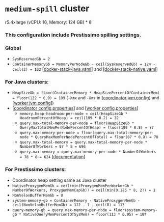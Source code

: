 # `medium-spill` cluster
r5.4xlarge (vCPU: 16, Memory: 124 GB) * 8

### This configuration include Prestissimo spilling settings.

### Global
* `SysReservedGb = 2`
* `ContainerMemoryGb = MemoryPerNodeGb - ceil(SysReservedGb) = 124 - ceil(2) = 122` [[docker-stack-java.yaml](docker-stack-java.yaml)] and [[docker-stack-native.yaml](docker-stack-native.yaml)]
### For Java clusters:
* `HeapSizeGb = floor(ContainerMemory * HeapSizePercentOfContainerMem) = floor(122 * 0.9) = 109` (`-Xmx` and `-Xms` in [[coordinator jvm.config](coordinator/jvm.config)] and [[worker jvm.config](workers/jvm.config)])
* [[coordinator config.properties](coordinator/config.properties)] and [[worker config.properties](worker/config.properties)]
  * `memory.heap-headroom-per-node = ceil(HeapSizeGb * HeadroomPercentOfHeap) = ceil(109 * 0.2) = 22`
  * `query.max-total-memory-per-node = floor(HeapSizeGb * QueryMaxTotalMemPerNodePercentOfHeap) = floor(109 * 0.8) = 87`
  * `query.max-memory-per-node = floor(query.max-total-memory-per-node * QueryMaxMemPerNodePercentOfTotal) = floor(87 * 0.9) = 78`
  * `query.max-total-memory = query.max-total-memory-per-node * NumberOfWorkers = 87 * 8 = 696`
  * `query.max-memory = query.max-memory-per-node * NumberOfWorkers = 78 * 8 = 624` [[documentation](https://prestodb.io/docs/current/admin/properties.html#memory-management-properties)]
### For Prestissimo clusters:
* Coordinator heap setting same as Java cluster
* `NativeProxygenMemGb = ceil(min(ProxygenMemPerWorkerGb * NumberOfWorkers, ProxygenMemCapGb)) = ceil(min(0.125 * 8, 2)) = 1`
* `NonVeloxBufferMemGb = 8`
* `system-memory-gb = ContainerMemory - NativeProxygenMemGb - ceil(NonVeloxBufferMemGb) = 122 - 1 - ceil(8) = 113`
* `query-memory-gb = query.max-memory-per-node = floor(system-memory-gb * NativeQueryMemPercentOfSysMem) = floor(113 * 0.95) = 107`
